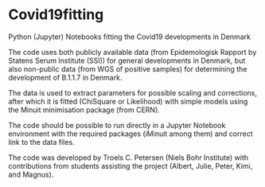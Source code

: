 # Covid19fitting
Python (Jupyter) Notebooks fitting the Covid19 developments in Denmark

The code uses both publicly available data (from Epidemologisk Rapport by Statens Serum Institute (SSI)) for general developments in Denmark, but also non-public data (from WGS of positive samples) for determining the development of B.1.1.7 in Denmark.

The data is used to extract parameters for possible scaling and corrections, after which it is fitted (ChiSquare or Likelihood) with simple models using the Minuit minimisation package (from CERN).

The code should be possible to run directly in a Jupyter Notebook environment with the required packages (iMinuit among them) and correct link to the data files.

The code was developed by Troels C. Petersen (Niels Bohr Institute) with contributions from students assisting the project (Albert, Julie, Peter, Kimi, and Magnus).
